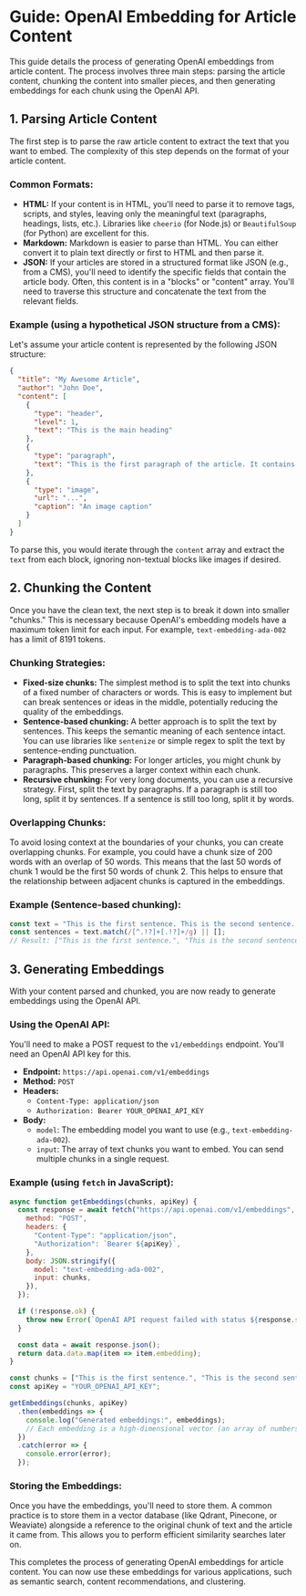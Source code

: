 # Guide: OpenAI Embedding for Article Content

This guide details the process of generating OpenAI embeddings from article content. The process involves three main steps: parsing the article content, chunking the content into smaller pieces, and then generating embeddings for each chunk using the OpenAI API.

## 1. Parsing Article Content

The first step is to parse the raw article content to extract the text that you want to embed. The complexity of this step depends on the format of your article content.

### Common Formats:

*   **HTML:** If your content is in HTML, you'll need to parse it to remove tags, scripts, and styles, leaving only the meaningful text (paragraphs, headings, lists, etc.). Libraries like `cheerio` (for Node.js) or `BeautifulSoup` (for Python) are excellent for this.
*   **Markdown:** Markdown is easier to parse than HTML. You can either convert it to plain text directly or first to HTML and then parse it.
*   **JSON:** If your articles are stored in a structured format like JSON (e.g., from a CMS), you'll need to identify the specific fields that contain the article body. Often, this content is in a "blocks" or "content" array. You'll need to traverse this structure and concatenate the text from the relevant fields.

### Example (using a hypothetical JSON structure from a CMS):

Let's assume your article content is represented by the following JSON structure:

```json
{
  "title": "My Awesome Article",
  "author": "John Doe",
  "content": [
    {
      "type": "header",
      "level": 1,
      "text": "This is the main heading"
    },
    {
      "type": "paragraph",
      "text": "This is the first paragraph of the article. It contains some interesting information."
    },
    {
      "type": "image",
      "url": "...",
      "caption": "An image caption"
    }
  ]
}
```

To parse this, you would iterate through the `content` array and extract the `text` from each block, ignoring non-textual blocks like images if desired.


## 2. Chunking the Content

Once you have the clean text, the next step is to break it down into smaller "chunks." This is necessary because OpenAI's embedding models have a maximum token limit for each input. For example, `text-embedding-ada-002` has a limit of 8191 tokens.

### Chunking Strategies:

*   **Fixed-size chunks:** The simplest method is to split the text into chunks of a fixed number of characters or words. This is easy to implement but can break sentences or ideas in the middle, potentially reducing the quality of the embeddings.
*   **Sentence-based chunking:** A better approach is to split the text by sentences. This keeps the semantic meaning of each sentence intact. You can use libraries like `sentenize` or simple regex to split the text by sentence-ending punctuation.
*   **Paragraph-based chunking:** For longer articles, you might chunk by paragraphs. This preserves a larger context within each chunk.
*   **Recursive chunking:** For very long documents, you can use a recursive strategy. First, split the text by paragraphs. If a paragraph is still too long, split it by sentences. If a sentence is still too long, split it by words.

### Overlapping Chunks:

To avoid losing context at the boundaries of your chunks, you can create overlapping chunks. For example, you could have a chunk size of 200 words with an overlap of 50 words. This means that the last 50 words of chunk 1 would be the first 50 words of chunk 2. This helps to ensure that the relationship between adjacent chunks is captured in the embeddings.

### Example (Sentence-based chunking):

```javascript
const text = "This is the first sentence. This is the second sentence. And this is the third.";
const sentences = text.match(/[^.!?]+[.!?]+/g) || [];
// Result: ["This is the first sentence.", "This is the second sentence.", "And this is the third."]
```


## 3. Generating Embeddings

With your content parsed and chunked, you are now ready to generate embeddings using the OpenAI API.

### Using the OpenAI API:

You'll need to make a POST request to the `v1/embeddings` endpoint. You'll need an OpenAI API key for this.

*   **Endpoint:** `https://api.openai.com/v1/embeddings`
*   **Method:** `POST`
*   **Headers:**
    *   `Content-Type: application/json`
    *   `Authorization: Bearer YOUR_OPENAI_API_KEY`
*   **Body:**
    *   `model`: The embedding model you want to use (e.g., `text-embedding-ada-002`).
    *   `input`: The array of text chunks you want to embed. You can send multiple chunks in a single request.

### Example (using `fetch` in JavaScript):

```javascript
async function getEmbeddings(chunks, apiKey) {
  const response = await fetch("https://api.openai.com/v1/embeddings", {
    method: "POST",
    headers: {
      "Content-Type": "application/json",
      "Authorization": `Bearer ${apiKey}`,
    },
    body: JSON.stringify({
      model: "text-embedding-ada-002",
      input: chunks,
    }),
  });

  if (!response.ok) {
    throw new Error(`OpenAI API request failed with status ${response.status}`);
  }

  const data = await response.json();
  return data.data.map(item => item.embedding);
}

const chunks = ["This is the first sentence.", "This is the second sentence."];
const apiKey = "YOUR_OPENAI_API_KEY";

getEmbeddings(chunks, apiKey)
  .then(embeddings => {
    console.log("Generated embeddings:", embeddings);
    // Each embedding is a high-dimensional vector (an array of numbers)
  })
  .catch(error => {
    console.error(error);
  });
```

### Storing the Embeddings:

Once you have the embeddings, you'll need to store them. A common practice is to store them in a vector database (like Qdrant, Pinecone, or Weaviate) alongside a reference to the original chunk of text and the article it came from. This allows you to perform efficient similarity searches later on.

This completes the process of generating OpenAI embeddings for article content. You can now use these embeddings for various applications, such as semantic search, content recommendations, and clustering.
